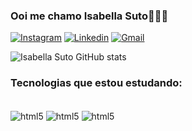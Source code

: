 ### Ooi me chamo Isabella Suto👩🏽‍💻
[![Instagram](https://img.shields.io/badge/Instagram-E4405F?style=for-the-badge&logo=instagram&logoColor=white)](https://www.instagram.com/bellasut0/)
[![Linkedin](https://img.shields.io/badge/LinkedIn-0077B5?style=for-the-badge&logo=linkedin&logoColor=white)](https://www.linkedin.com/in/isabella-suto2/)
[![Gmail](https://img.shields.io/badge/Gmail-D14836?style=for-the-badge&logo=gmail&logoColor=white)](mailto:bellasuto2@gmail.com)

![Isabella Suto GitHub stats](https://github-readme-stats.vercel.app/api?username=bellasuto&show_icons=true&theme=tokyonight)

### Tecnologias que estou estudando:
<div style="display:inline_block"><br/>
  <img align="center"alt="html5"src="https://img.shields.io/badge/Java-ED8B00?style=for-the-badge&logo=java&logoColor=white"/>
<img align="center"alt="html5"src="https://img.shields.io/badge/Spring-6DB33F?style=for-the-badge&logo=spring&logoColor=white"/>
  <img align="center"alt="html5"src="https://img.shields.io/badge/JavaScript-F7DF1E?style=for-the-badge&logo=javascript&logoColor=black"/>

